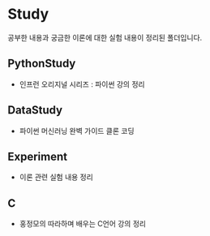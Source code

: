 # Study
공부한 내용과 궁금한 이론에 대한 실험 내용이 정리된 폴더입니다.

## PythonStudy
- 인프런 오리지널 시리즈 : 파이썬 강의 정리

## DataStudy
- 파이썬 머신러닝 완벽 가이드 클론 코딩

## Experiment
- 이론 관련 실험 내용 정리

## C
- 홍정모의 따라하며 배우는 C언어 강의 정리